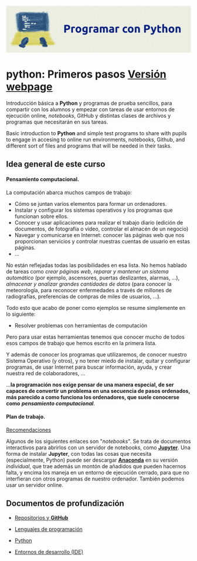 <head>
<SCRIPT TYPE="text/javascript">
  function popup(mylink, windowname) {
    if (! window.focus)return true;
    var href;
    if (typeof(mylink) == 'string') href=mylink;
    else href=mylink.href;
    window.open(href, windowname, 'width=840,height=600,scrollbars=yes');
    return false;
  }
</SCRIPT>
</head>

![Primeros Pasos - imagen](Imagenes/programar_con_python.png)

# python: Primeros pasos <a href="https://drancope-clases.github.io/programar-con-python-drancope" onClick="return popup(this, 'Elementos')">Versión webpage</a>

Introducción básica a **Python** y programas de prueba sencillos, para compartir con los alumnos y empezar con tareas de usar entornos de ejecución online, *notebooks*, GitHub y distintas clases de archivos y programas que necesitarán en sus tareas.

Basic introduction to **Python** and simple test programs to share with pupils to engage in accesing to online run environments, notebooks, Github, and different sort of files and programs that will be needed in their tasks.

## Idea general de este curso

#### Pensamiento computacional.

La computación abarca muchos campos de trabajo:
- Cómo se juntan varios elementos para formar un ordenadores.
- Instalar y configurar los sistemas operativos y los programas que funcionan sobre ellos.
- Conocer y usar aplicaciones para realizar el trabajo diario (edición de documentos, de fotografía o video, controlar el almacén de un negocio)
- Navegar y comunicarse en Internet: conocer las páginas web que nos proporcionan servicios y controlar nuestras cuentas de usuario en estas páginas.
- ...

No están reflejadas todas las posibilidades en esa lista. No hemos hablado de tareas como *crear páginas web*, *reparar y mantener un sistema automático* (por ejemplo, ascensores, puertas deslizantes, alarmas, ...), *almacenar y analizar grandes cantidades de datos* (para conocer la meteorología, para reconocer enfermedades a través de millones de radiografías, preferencias de compras de miles de usuarios, ...).

Todo esto que acabo de poner como ejemplos se resume simplemente en lo siguiente:

- Resolver problemas con herramientas de computación

Pero para usar estas herramientas tenemos que conocer mucho de todos esos campos de trabajo que hemos escrito en la primera lista.

Y además de conocer los programas que utilizaremos, de conocer nuestro Sistema Operativo (y otros), y no tener miedo de instalar, quitar y configurar programas, de usar Internet para buscar información, ayuda, y crear nuestra red de colaboradores, ...

...**la programación nos exige pensar de una manera especial, de ser capaces de convertir un problema en una secuencia de pasos ordenados, más parecido a como funciona los ordenadores, que suele conocerse como** ***pensamiento computacional***.

#### Plan de trabajo.

<a href="https://drancope-clases.github.io/programar-con-python-drancope/recomendaciones.html" onClick="return popup(this, 'Elementos')">Recomendaciones</a>

Algunos de los siguientes enlaces son "*notebooks*". Se trata de documentos interactivos para abrirlos con un servidor de notebooks, como [**Jupyter**](https://jupyter.org). Una forma de instalar **Jupyter**, con todas las cosas que necesita (especialmente, Python) puede ser descargar [**Anaconda**](https://www.anaconda.com/products/individual) en su versión *individual*, que trae además un montón de añadidos que pueden hacernos falta, y encima los maneja en un entorno de ejecución cerrado, para que no interfieran con otros programas de nuestro ordenador. También podemos usar un servidor online.

## Documentos de profundización

* <a href="https://drancope-clases.github.io/programar-con-python-drancope/repositorios_github.html" onClick="return popup(this, 'Elementos')">Repositorios y <b>GitHub</b></a>

* <a href="https://drancope-clases.github.io/programar-con-python-drancope/lenguajes_programacion.html" onClick="return popup(this, 'Elementos')">Lenguajes de programación</a>

* <a href="https://drancope-clases.github.io/programar-con-python-drancope/elementos_python.html" onClick="return popup(this, 'Elementos')">Python</a>

* <a href="https://drancope-clases.github.io/programar-con-python-drancope/ides.html" onClick="return popup(this, 'Entornos de desarrollo \(IDE\)')">Entornos de desarrollo (IDE)</a>
